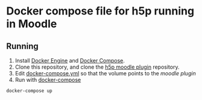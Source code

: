 # Docker compose file for h5p running in Moodle

## Running

1. Install [Docker Engine](https://docs.docker.com/engine/installation/) and [Docker Compose](https://docs.docker.com/compose/install/).
2. Clone this repository, and clone the [h5p moodle plugin](https://github.com/h5p/h5p-moodle-plugin) repository.
3. Edit [docker-compose.yml](https://github.com/tajakobsen/docker-compose-h5p-moodle/blob/131d7e302a34ddb13c79ac3fcc63a093684118b5/docker-compose.yml#L18) so that the volume points to the _moodle plugin_
4. Run with [docker-compose](https://docs.docker.com/compose/)

```bash
docker-compose up
```
